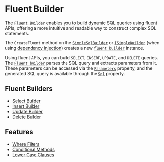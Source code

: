 # Fluent Builder

The [`Fluent Builder`](xref:Dapper.SimpleSqlBuilder.FluentBuilder.ISimpleFluentBuilder) enables you to build dynamic SQL queries using fluent APIs, offering a more intuitive and readable way to construct complex SQL statements.

The `CreateFluent` method on the [`SimpleSqlBuilder`](xref:Dapper.SimpleSqlBuilder.SimpleBuilder.CreateFluent(System.String,System.Nullable{System.Boolean},System.Nullable{System.Boolean})) or [`ISimpleBuilder`](xref:Dapper.SimpleSqlBuilder.DependencyInjection.ISimpleBuilder.CreateFluent(System.String,System.Nullable{System.Boolean},System.Nullable{System.Boolean})) (when using [dependency injection](../../configuration/dependency-injection.md)) creates a new [`fluent builder`](xref:Dapper.SimpleSqlBuilder.FluentBuilder.ISimpleFluentBuilder) instance.

Using fluent APIs, you can build `SELECT`, `INSERT`, `UPDATE`, and `DELETE` queries. The [`Fluent builder`](xref:Dapper.SimpleSqlBuilder.FluentBuilder.ISimpleFluentBuilder) parses the SQL query and extracts parameters from it. These parameters can be accessed via the [`Parameters`](xref:Dapper.SimpleSqlBuilder.Builder.Parameters) property, and the generated SQL query is available through the [`Sql`](xref:Dapper.SimpleSqlBuilder.Builder.Sql) property.

## Fluent Builders

- [Select Builder](select-builder.md)
- [Insert Builder](insert-builder.md)
- [Update Builder](update-builder.md)
- [Delete Builder](delete-builder.md)

## Features

- [Where Filters](where-filters.md)
- [Conditional Methods](conditional-methods.md)
- [Lower Case Clauses](lower-case-clauses.md)
